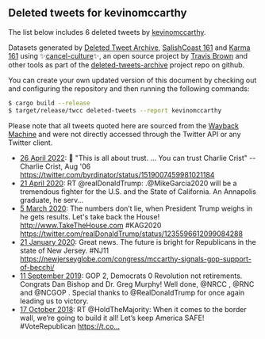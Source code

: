 ## Deleted tweets for kevinomccarthy

The list below includes 6 deleted tweets by
[kevinomccarthy](https://twitter.com/kevinomccarthy).



Datasets generated by [Deleted Tweet Archive](https://twitter.com/deletedtweet161), [SalishCoast 161](https://twitter.com/SalishCoastA) and [Karma 161](https://twitter.com/KarmaOneSixOne) using ✨[cancel-culture](https://github.com/travisbrown/cancel-culture)✨, an open source project by [Travis Brown](https://twitter.com/travisbrown) and other tools as part of the [deleted-tweets-archive](https://github.com/salcoast/deleted-tweets-archive/) project repo on github.

You can create your own updated version of this document by checking out and configuring the
repository and then running the following commands:

```bash
$ cargo build --release
$ target/release/twcc deleted-tweets --report kevinomccarthy
```

Please note that all tweets quoted here are sourced from the
[Wayback Machine](https://web.archive.org) and were not directly accessed through the Twitter API or
any Twitter client.

* [26 April 2022](https://web.archive.org/web/20220426193157/https://twitter.com/kevinomccarthy/status/1519036453648543744): 🤣 "This is all about trust. ... You can trust Charlie Crist" -- Charlie Crist, Aug '06 https://twitter.com/byrdinator/status/1519007459981021184
* [21 April 2020](https://web.archive.org/web/20200421020545/https://twitter.com/kevinomccarthy/status/1252418213926694915): RT @realDonaldTrump: .@MikeGarcia2020 will be a tremendous fighter for the U.S. and the State of California. An Annapolis graduate, he serv…
* [ 5 March 2020](https://web.archive.org/web/20200305211511/https://twitter.com/kevinomccarthy/status/1235673231031496722): The numbers don’t lie, when President Trump weighs in he gets results. Let's take back the House!  http://www.TakeTheHouse.com   #KAG2020  https://twitter.com/realDonaldTrump/status/1235596612099084288
* [21 January 2020](https://web.archive.org/web/20200121194127/https://twitter.com/kevinomccarthy/status/1219706167636697090): Great news. The future is bright for Republicans in the state of New Jersey.  #NJ11  https://newjerseyglobe.com/congress/mccarthy-signals-gop-support-of-becchi/
* [11 September 2019](https://web.archive.org/web/20190911033104/https://twitter.com/kevinomccarthy/status/1171625970601738242): GOP 2, Democrats 0   Revolution not retirements. Congrats Dan Bishop and Dr. Greg Murphy!  Well done,  @NRCC ,  @RNC  and  @NCGOP .  Special thanks to  @RealDonaldTrump  for once again leading us to victory.
* [17 October 2018](https://web.archive.org/web/20181017015545/https://twitter.com/kevinomccarthy/status/1052377595524931586): RT @HoldTheMajority: When it comes to the border wall, we’re going to build it all!   Let’s keep America SAFE! #VoteRepublican https://t.co…
